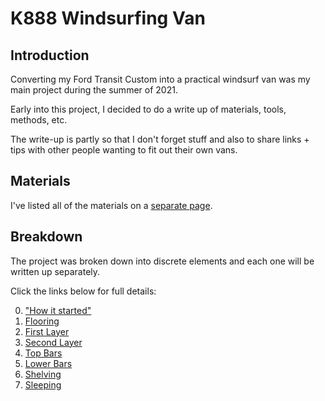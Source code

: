# K888 Windsurfing Van

## Introduction

Converting my Ford Transit Custom into a practical windsurf van was my main project during the summer of 2021.

Early into this project, I decided to do a write up of materials, tools, methods, etc.

The write-up is partly so that I don't forget stuff and also to share links + tips with other people wanting to fit out their own vans.



## Materials

I've listed all of the materials on a [separate page](materials.md).



## Breakdown

The project was broken down into discrete elements and each one will be written up separately.

Click the links below for full details:

0. ["How it started"](0_how_it_started/README.md)
1. [Flooring](1_flooring/README.md)
2. [First Layer](2_first_layer/README.md)
3. [Second Layer](3_second_layer/README.md)
4. [Top Bars](4_top_bars/README.md)
5. [Lower Bars](5_lower_bars/README.md)
6. [Shelving](6_shelving/README.md)
7. [Sleeping](7_sleeping/README.md)


